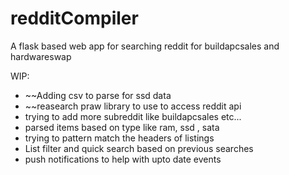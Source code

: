 # redditCompiler
A flask based web app for searching reddit for buildapcsales and hardwareswap

WIP:
- ~~Adding csv to parse for ssd data
- ~~reasearch praw library to use to access reddit api
- trying to add more subreddit like buildapcsales etc...
- parsed items based on type like ram, ssd , sata
- trying to pattern match the headers of listings
- List filter and quick search based on previous searches
- push notifications to help with upto date events

